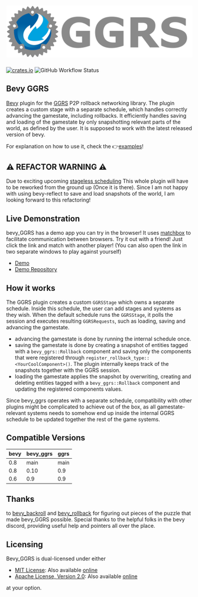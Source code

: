 # [![GGRS LOGO](./ggrs_logo.png)](https://gschup.github.io/ggrs/)

[![crates.io](https://img.shields.io/crates/v/bevy_ggrs?style=for-the-badge)](https://crates.io/crates/bevy_ggrs)
![GitHub Workflow Status](https://img.shields.io/github/workflow/status/gschup/bevy_ggrs/Rust?style=for-the-badge)

## Bevy GGRS

[Bevy](https://github.com/bevyengine/bevy) plugin for the [GGRS](https://github.com/gschup/ggrs) P2P rollback networking library.
The plugin creates a custom stage with a separate schedule, which handles correctly advancing the gamestate, including rollbacks.
It efficiently handles saving and loading of the gamestate by only snapshotting relevant parts of the world, as defined by the user. It is supposed to work with the latest released version of bevy.

For explanation on how to use it, check the 👉[examples](./examples/)!

## ⚠️ REFACTOR WARNING ⚠️

Due to exciting upcoming [stageless scheduling](https://github.com/bevyengine/rfcs/pull/45) This whole plugin will have to be reworked from the ground up (Once it is there). Since I am not happy with using bevy-reflect to save and load snapshots of the world, I am looking forward to this refactoring!

## Live Demonstration

bevy_GGRS has a demo app you can try in the browser! It uses [matchbox](https://github.com/johanhelsing/matchbox) to facilitate communication between browsers. Try it out with a friend! Just click the link and match with another player! (You can also open the link in two separate windows to play against yourself)

- [Demo](https://gschup.github.io/bevy_ggrs_demo/)
- [Demo Repository](https://github.com/gschup/bevy_ggrs_demo)

## How it works

The GGRS plugin creates a custom `GGRSStage` which owns a separate schedule. Inside this schedule, the user can add stages and systems as they wish.
When the default schedule runs the `GGRSStage`, it polls the session and executes resulting `GGRSRequests`, such as loading, saving and advancing the gamestate.

- advancing the gamestate is done by running the internal schedule once.
- saving the gamestate is done by creating a snapshot of entities tagged with a `bevy_ggrs::Rollback` component and saving only the components that were registered through `register_rollback_type::<YourCoolComponent>()`. The plugin internally keeps track of the snapshots together with the GGRS session.
- loading the gamestate applies the snapshot by overwriting, creating and deleting entities tagged with a `bevy_ggrs::Rollback` component and updating the registered components values.

Since bevy_ggrs operates with a separate schedule, compatibility with other plugins might be complicated to achieve out of the box, as all gamestate-relevant systems needs to somehow end up inside the internal GGRS schedule to be updated together the rest of the game systems.

## Compatible Versions

|bevy|bevy_ggrs|ggrs|
|---|---|---|
|0.8|main|main|
|0.8|0.10|0.9|
|0.6|0.9|0.9|

## Thanks

to [bevy_backroll](https://github.com/HouraiTeahouse/backroll-rs/tree/main/bevy_backroll) and [bevy_rollback](https://github.com/jamescarterbell/bevy_rollback) for figuring out pieces of the puzzle that made bevy_GGRS possible. Special thanks to the helpful folks in the bevy discord, providing useful help and pointers all over the place.

## Licensing

Bevy_GGRS is dual-licensed under either

- [MIT License](./LICENSE-MIT): Also available [online](http://opensource.org/licenses/MIT)
- [Apache License, Version 2.0](./LICENSE-APACHE): Also available [online](http://www.apache.org/licenses/LICENSE-2.0)

at your option.
